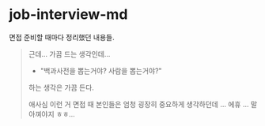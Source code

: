 # job-interview-md
면접 준비할 때마다 정리했던 내용들. 

> 근데... 가끔 드는 생각인데... 
>
> - "백과사전을 뽑는거야? 사람을 뽑는거야?" 
>
> 하는 생각은 가끔 든다. 
>
> 애사심 이런 거 면접 때 본인들은 엄청 굉장히 중요하게 생각하던데 ... 에휴 ... 말 아껴야지 ㅎㅎ...

<br>



